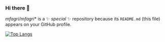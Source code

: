 ### Hi there 👋

*mfagri/mfagri** is a ✨ _special_ ✨ repository because its `README.md` (this file) appears on your GitHub profile.


[![Top Langs](https://github-readme-stats.vercel.app/api/top-langs/?username=mfagri&show_icons=true&theme=cobalt)](https://github.com/anuraghazra/github-readme-stats)
